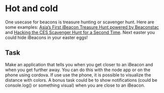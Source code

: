 # Hot and cold

One usecase for beacons is treasure hunting or scavenger hunt. Here are some examples: [Asia’s First iBeacon Treasure Hunt powered by Beaconstac](http://blog.beaconstac.com/2016/02/asias-first-ibeacon-treasure-hunt-powered-by-beaconstac/) and [Hacking the CES Scavenger Hunt for a Second Time](http://makezine.com/2016/01/07/hacking-ces-scavenger-hunt-second-time/). Next easter you could hide iBeacons in your easter eggs!



## Task

Make an application that tells you when you get closer to an iBeacon and when you get further away. You can do this with the node app or on the phone using cordova. If use use the phone, it is possible to visualize the distance with colors. A bonus task could be to show notifications (could be console.log() or something visual) when you are close to an iBeacon.
